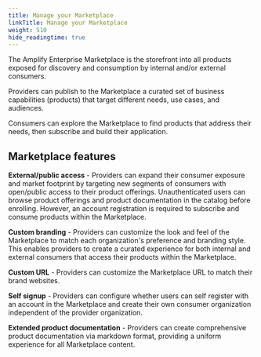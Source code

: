 ```yaml
---
title: Manage your Marketplace
linkTitle: Manage your Marketplace
weight: 510
hide_readingtime: true
---
```


The Amplify Enterprise Marketplace is the storefront into all products exposed for discovery and consumption by internal and/or external consumers.

Providers can publish to the Marketplace a curated set of business capabilities (products) that target different needs, use cases, and audiences.

Consumers can explore the Marketplace to find products that address their needs, then subscribe and build their application.

## Marketplace features

**External/public access** - Providers can expand their consumer exposure and market footprint by targeting new segments of consumers with open/public access to their product offerings. Unauthenticated users can browse product offerings and product documentation in the catalog before enrolling. However, an account registration is required to subscribe and consume products within the Marketplace.  

**Custom branding** - Providers can customize the look and feel of the Marketplace to match each organization's preference and branding style. This enables providers to create a curated experience for both internal and external consumers that access their products within the Marketplace.

**Custom URL** - Providers can customize the Marketplace URL to match their brand websites.

**Self signup** - Providers can configure whether users can self register with an account in the Marketplace and create their own consumer organization independent of the provider organization.

**Extended product documentation** - Providers can create comprehensive product documentation via markdown format, providing a uniform experience for all Marketplace content.
